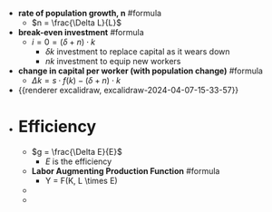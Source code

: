 - **rate of population growth, n** #formula
	- $n = \frac{\Delta L}{L}$
- **break-even investment** #formula
	- $i = 0 = (\delta + n) \cdot k$
		- $\delta k$ investment to replace capital as it wears down
		- $nk$ investment to equip new workers
- **change in capital per worker (with population change)** #formula
	- $\Delta k = s \cdot f(k) - (\delta + n) \cdot k$
- {{renderer excalidraw, excalidraw-2024-04-07-15-33-57}}
- # Efficiency
	- $g = \frac{\Delta E}{E}$
		- *E* is the efficiency
	- **Labor Augmenting Production Function** #formula
		- Y = F(K, L \times E)
	-
	-